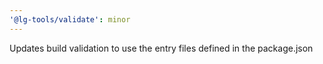 ```yaml
---
'@lg-tools/validate': minor
---
```


Updates build validation to use the entry files defined in the package.json
